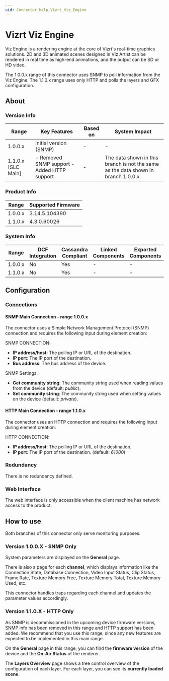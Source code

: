 ```yaml
---
uid: Connector_help_Vizrt_Viz_Engine
---
```


# Vizrt Viz Engine

Viz Engine is a rendering engine at the core of Vizrt's real-time graphics solutions. 2D and 3D animated scenes designed in Viz Artist can be rendered in real time as high-end animations, and the output can be SD or HD video.

The 1.0.0.x range of this connector uses SNMP to poll information from the Viz Engine. The 1.1.0.x range uses only HTTP and polls the layers and GFX configuration.

## About

### Version Info

| **Range**            | **Key Features**                             | **Based on** | **System Impact**                                                                  |
|----------------------|----------------------------------------------|--------------|------------------------------------------------------------------------------------|
| 1.0.0.x              | Initial version (SNMP)                       | \-           | \-                                                                                 |
| 1.1.0.x \[SLC Main\] | \- Removed SNMP support - Added HTTP support | \-           | The data shown in this branch is not the same as the data shown in branch 1.0.0.x. |

### Product Info

| Range     | Supported Firmware     |
|-----------|------------------------|
| 1.0.0.x   | 3.14.5.104390          |
| 1.1.0.x   | 4.3.0.60026            |

### System Info

| Range     | DCF Integration     | Cassandra Compliant     | Linked Components     | Exported Components     |
|-----------|---------------------|-------------------------|-----------------------|-------------------------|
| 1.0.0.x   | No                  | Yes                     | \-                    | \-                      |
| 1.1.0.x   | No                  | Yes                     | \-                    | \-                      |

## Configuration

### Connections

#### SNMP Main Connection - range 1.0.0.x

The connector uses a Simple Network Management Protocol (SNMP) connection and requires the following input during element creation:

SNMP CONNECTION:

- **IP address/host**: The polling IP or URL of the destination.
- **IP port**: The IP port of the destination.
- **Bus address**: The bus address of the device.

SNMP Settings:

- **Get community string**: The community string used when reading values from the device (default: *public*).
- **Set community string**: The community string used when setting values on the device (default: *private*).

#### HTTP Main Connection - range 1.1.0.x

The connector uses an HTTP connection and requires the following input during element creation:

HTTP CONNECTION:

- **IP address/host**: The polling IP or URL of the destination.
- **IP port**: The IP port of the destination. (default: *61000*)

### Redundancy

There is no redundancy defined.

### Web Interface

The web interface is only accessible when the client machine has network access to the product.

## How to use

Both branches of this connector only serve monitoring purposes.

### Version 1.0.0.X - SNMP Only

System parameters are displayed on the **General** page.

There is also a page for each **channel**, which displays information like the Connection State, Database Connection, Video Input Status, Clip Status, Frame Rate, Texture Memory Free, Texture Memory Total, Texture Memory Used, etc.

This connector handles traps regarding each channel and updates the parameter values accordingly.

### Version 1.1.0.X - HTTP Only

As SNMP is decommissioned in the upcoming device firmware versions, SNMP info has been removed in this range and HTTP support has been added. We recommend that you use this range, since any new features are expected to be implemented in this main range.

On the **General** page in this range, you can find the **firmware version** of the device and the **On-Air Status** of the renderer.

The **Layers Overview** page shows a tree control overview of the configuration of each layer. For each layer, you can see its **currently loaded scene**.
